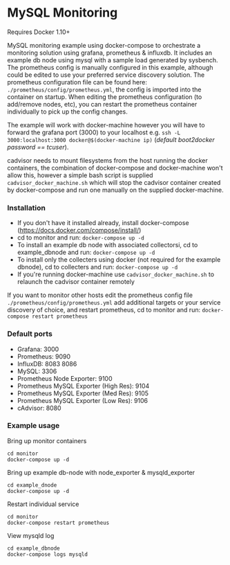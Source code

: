 # MySQL Monitoring

Requires Docker 1.10+

MySQL monitoring example using docker-compose to orchestrate a monitoring solution using grafana, prometheus & influxdb.  It includes an example db node using mysql with a sample load generated by sysbench.  The prometheus config is manually configured in this example, although could be edited to use your preferred service discovery solution.  The prometheus configuration file can be found here: `./prometheus/config/prometheus.yml`, the config is imported into the container on startup.  When editing the prometheus configuration (to add/remove nodes, etc), you can restart the prometheus container individually to pick up the config changes.

The example will work with docker-machine however you will have to forward the grafana port (3000) to your localhost e.g. `ssh -L 3000:localhost:3000 docker@$(docker-machine ip)` (_default boot2docker password == tcuser_).

cadvisor needs to mount filesystems from the host running the docker containers, the combination of docker-compose and docker-machine won't allow this, however a simple bash script is supplied `cadvisor_docker_machine.sh` which will stop the cadvisor container created by docker-compose and run one manually on the supplied docker-machine.

### Installation
* If you don't have it installed already, install docker-compose (https://docs.docker.com/compose/install/)
* cd to monitor and run: `docker-compose up -d`
* To install an example db node with associated collectorsi, cd to example_dbnode and run: `docker-compose up -d`
* To install only the collecters using docker (not required for the example dbnode), cd to collecters and run: `docker-compose up -d`
* If you're running docker-machine use `cadvisor_docker_machine.sh` to relaunch the cadvisor container remotely

If you want to monitor other hosts edit the prometheus config file `./prometheus/config/prometheus.yml` add additional targets or your service discovery of choice, and restart prometheus, cd to monitor and run: `docker-compose restart prometheus`

### Default ports
* Grafana: 3000
* Prometheus: 9090
* InfluxDB: 8083 8086
* MySQL: 3306
* Prometheus Node Exporter: 9100
* Prometheus MySQL Exporter (High Res): 9104
* Prometheus MySQL Exporter (Med Res): 9105
* Prometheus MySQL Exporter (Low Res): 9106
* cAdvisor: 8080

### Example usage

Bring up monitor containers
```
cd monitor
docker-compose up -d
```

Bring up example db-node with node_exporter & mysqld_exporter
```
cd example_dnode
docker-compose up -d
```

Restart individual service
```
cd monitor
docker-compose restart prometheus
```

View mysqld log 
```
cd example_dbnode
docker-compose logs mysqld
```
